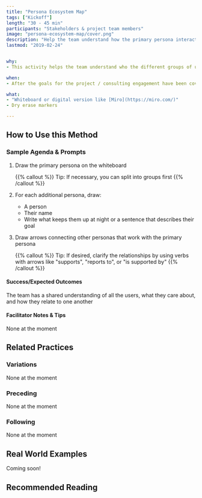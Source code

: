 ```yaml
---
title: "Persona Ecosystem Map"
tags: ["Kickoff"]
length: "30 - 45 min"
participants: "Stakeholders & project team members"
image: "persona-ecosystem-map/cover.png"
description: "Help the team understand how the primary persona interacts with all other personas"
lastmod: "2019-02-24"


why:
- This activity helps the team understand who the different groups of users are and what their relationships look like. The more interconnected users there are, the more useful this activity becomes.

when:
- After the goals for the project / consulting engagement have been covered, when the team is beginning to dive deeper into the details of the problem space

what:
- "Whiteboard or digital version like [Miro](https://miro.com/)"
- Dry erase markers

---
```

## How to Use this Method
### Sample Agenda & Prompts
1. Draw the primary persona on the whiteboard

   {{% callout %}}
   Tip: If necessary, you can split into groups first
   {{% /callout %}}
1. For each additional persona, draw:
   - A person
   - Their name
   - Write what keeps them up at night or a sentence that describes their goal

1. Draw arrows connecting other personas that work with the primary persona

   {{% callout %}}
   Tip: If desired, clarify the relationships by using verbs with arrows like "supports", "reports to", or "is supported by"
   {{% /callout %}}
#### Success/Expected Outcomes
The team has a shared understanding of all the users, what they care about, and how they relate to one another

#### Facilitator Notes & Tips

None at the moment

## Related Practices

### Variations

None at the moment

### Preceding

None at the moment

### Following

None at the moment

## Real World Examples
Coming soon!
 
## Recommended Reading


